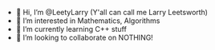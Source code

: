 - 👋 Hi, I’m @LeetyLarry (Y'all can call me Larry Leetsworth)
- 👀 I’m interested in Mathematics, Algorithms
- 🌱 I’m currently learning C++ stuff
- 💞️ I’m looking to collaborate on NOTHING!

<!---
LeetyLarry/LeetyLarry is a ✨ special ✨ repository because its `README.md` (this file) appears on your GitHub profile.
You can click the Preview link to take a look at your changes.
--->
